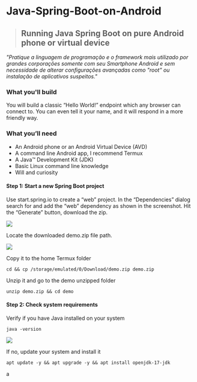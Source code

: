 # Java-Spring-Boot-on-Android

> ## Running Java Spring Boot on pure Android phone or virtual device

_"Pratique a linguagem de programação e o framework mais utilizado por grandes corporações somente com seu Smartphone Android e sem necessidade de alterar configurações avançadas como "root" ou instalação de aplicativos suspeitos."_

### What you'll build

You will build a classic “Hello World!” endpoint which any browser can connect to. You can even tell it your name, and it will respond in a more friendly way.

### What you’ll need

*   An Android phone or an Android Virtual Device (AVD)
*   A command line Android app, I recommend Termux
*   A Java™ Development Kit (JDK)
*   Basic Linux command line knowledge 
*   Will and curiosity

#### **Step 1: Start a new Spring Boot project**

Use start.spring.io to create a “web” project. In the “Dependencies” dialog search for and add the “web” dependency as shown in the screenshot. Hit the “Generate” button, download the zip.

![](https://lh4.googleusercontent.com/Q9Ay-uYOIMHDmAzehb36hnB_6FyPUG_l21SdjRwcztt91EFatIsTqMH_zT-72z9Mf-F52V8ndwsQnZSE93Ch02aO-qJ75e2_PGdtCjLLwXR3cWMdRzqNzgxvaGsEJdfDFYCcKgJ8slaNh2Ayiw)

Locate the downloaded demo.zip file path.

![](https://lh6.googleusercontent.com/4zJ-qMJSOU10VnGEZ7XnbQUVIsoKPl6OgXkNYf9KjPKusC4m67QI_0eBDHR7q1dClTipWogcKW-Jd0hYkEQf1qVjdAO0Xj9g3RtlRSpEMA5EAWMRni_K2cQdckcqrI-chKOTX5mvEUxkDBOJoA)

Copy it to the home Termux folder

```shell
cd && cp /storage/emulated/0/Download/demo.zip demo.zip
```

Unzip it and go to the demo unzipped folder

```shell
unzip demo.zip && cd demo
```

#### **Step 2: Check system requirements**

Verify if you have Java installed on your system

```shell
java -version
```

![](https://lh6.googleusercontent.com/AE5gsvuD2N6_XHQT43U92-0WW5GfRnVTmltHXdRCpdCjtETbE9uDZI02LhHB_E3sggrgD3WCzL0xwm_WumBQ3AKdgPwH1p0H7U5qL6gppTnkDmP4FYEMlCaReBuMiyIsfavAHKqvZfwzN9bHGA)

If no, update your system and install it

```shell
apt update -y && apt upgrade -y && apt install openjdk-17-jdk
```

a
